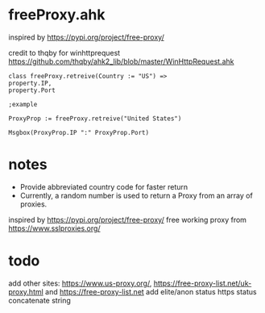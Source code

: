 # freeProxy.ahk

inspired by https://pypi.org/project/free-proxy/

credit to thqby for winhttprequest https://github.com/thqby/ahk2_lib/blob/master/WinHttpRequest.ahk

```autohotkey
class freeProxy.retreive(Country := "US") =>  
property.IP, 
property.Port

;example

ProxyProp := freeProxy.retreive("United States")

Msgbox(ProxyProp.IP ":" ProxyProp.Port)

```
# notes

- Provide abbreviated country code for faster return
- Currently, a random number is used to return a Proxy from an array of proxies. 

inspired by https://pypi.org/project/free-proxy/
free working proxy from https://www.sslproxies.org/

# todo 

add other sites: https://www.us-proxy.org/, https://free-proxy-list.net/uk-proxy.html and https://free-proxy-list.net 
add elite/anon status
https status
concatenate string
